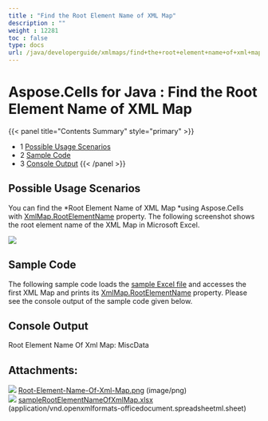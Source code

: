 ```yaml
---
title : "Find the Root Element Name of XML Map" 
description : "" 
weight : 12281 
toc : false
type: docs
url: /java/developerguide/xmlmaps/find+the+root+element+name+of+xml+map/
---
```


# Aspose.Cells for Java : Find the Root Element Name of XML Map


{{< panel title="Contents Summary" style="primary" >}}
*   1 [Possible Usage Scenarios](#possible-usage-scenarios)
*   2 [Sample Code](#sample-code)
*   3 [Console Output](#console-output)
{{< /panel >}}
 

## Possible Usage Scenarios

You can find the *Root Element Name of XML Map *using Aspose.Cells with [XmlMap.RootElementName](https://apireference.aspose.com/java/cells/com.aspose.cells/xmlmap#RootElementName) property. The following screenshot shows the root element name of the XML Map in Microsoft Excel.

![](https://docs2.aspose.com/cells/java/attachments/54690369/55541817.png)

## Sample Code

The following sample code loads the [sample Excel file](https://docs2.aspose.com/cells/java/attachments/54690369/55541816.xlsx) and accesses the first XML Map and prints its [XmlMap.RootElementName](https://apireference.aspose.com/java/cells/com.aspose.cells/xmlmap#RootElementName) property. Please see the console output of the sample code given below.

## Console Output

Root Element Name Of Xml Map: MiscData

## Attachments:

![](https://docs2.aspose.com/cells/java/images/icons/bullet_blue.gif) [Root-Element-Name-Of-Xml-Map.png](https://docs2.aspose.com/cells/java/attachments/54690369/55541817.png) (image/png)  
![](https://docs2.aspose.com/cells/java/images/icons/bullet_blue.gif) [sampleRootElementNameOfXmlMap.xlsx](https://docs2.aspose.com/cells/java/attachments/54690369/55541816.xlsx) (application/vnd.openxmlformats-officedocument.spreadsheetml.sheet)  

